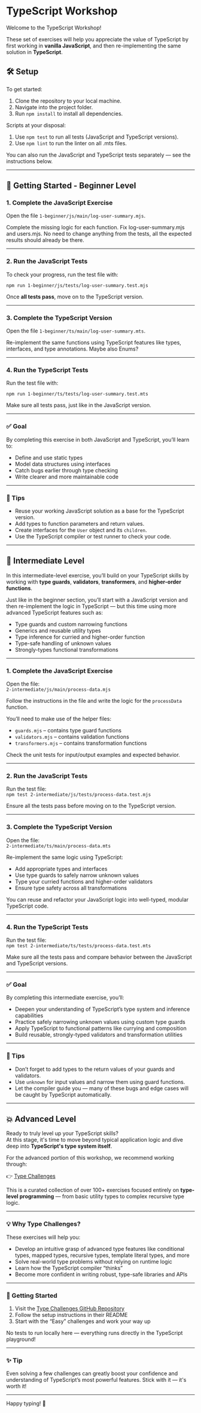 # TypeScript Workshop

Welcome to the TypeScript Workshop!

These set of exercises will help you appreciate the value of TypeScript by first working in **vanilla JavaScript**, and then re-implementing the same solution in **TypeScript**.

## 🛠 Setup

To get started:

1. Clone the repository to your local machine.
2. Navigate into the project folder.
3. Run `npm install` to install all dependencies.

Scripts at your disposal:

1. Use `npm test` to run all tests (JavaScript and TypeScript versions).
2. Use `npm lint` to run the linter on all .mts files.

You can also run the JavaScript and TypeScript tests separately — see the instructions below.

---

## 🚀 Getting Started - Beginner Level

### 1. Complete the JavaScript Exercise

Open the file `1-beginner/js/main/log-user-summary.mjs`.

Complete the missing logic for each function.
Fix log-user-summary.mjs and users.mjs.
No need to change anything from the tests, all the expected results should already be there.

---

### 2. Run the JavaScript Tests

To check your progress, run the test file with:

`npm run 1-beginner/js/tests/log-user-summary.test.mjs`

Once **all tests pass**, move on to the TypeScript version.

---

### 3. Complete the TypeScript Version

Open the file `1-beginner/ts/main/log-user-summary.mts`.

Re-implement the same functions using TypeScript features like types, interfaces, and type annotations. Maybe also Enums?

---

### 4. Run the TypeScript Tests

Run the test file with:

`npm run 1-beginner/ts/tests/log-user-summary.test.mts`

Make sure all tests pass, just like in the JavaScript version.

---

### ✅ Goal

By completing this exercise in both JavaScript and TypeScript, you’ll learn to:

- Define and use static types
- Model data structures using interfaces
- Catch bugs earlier through type checking
- Write clearer and more maintainable code

---

### 🧠 Tips

- Reuse your working JavaScript solution as a base for the TypeScript version.
- Add types to function parameters and return values.
- Create interfaces for the `User` object and its `children`.
- Use the TypeScript compiler or test runner to check your code.

---

## 🧩 Intermediate Level

In this intermediate-level exercise, you’ll build on your TypeScript skills by working with **type guards**, **validators**, **transformers**, and **higher-order functions**.

Just like in the beginner section, you’ll start with a JavaScript version and then re-implement the logic in TypeScript — but this time using more advanced TypeScript features such as:

- Type guards and custom narrowing functions
- Generics and reusable utility types
- Type inference for curried and higher-order function
- Type-safe handling of unknown values
- Strongly-types functional transformations

---

### 1. Complete the JavaScript Exercise

Open the file:  
`2-intermediate/js/main/process-data.mjs`

Follow the instructions in the file and write the logic for the `processData` function.

You’ll need to make use of the helper files:

- `guards.mjs` – contains type guard functions
- `validators.mjs` – contains validation functions
- `transformers.mjs` – contains transformation functions

Check the unit tests for input/output examples and expected behavior.

---

### 2. Run the JavaScript Tests

Run the test file:  
`npm test 2-intermediate/js/tests/process-data.test.mjs`

Ensure all the tests pass before moving on to the TypeScript version.

---

### 3. Complete the TypeScript Version

Open the file:  
`2-intermediate/ts/main/process-data.mts`

Re-implement the same logic using TypeScript:

- Add appropriate types and interfaces
- Use type guards to safely narrow unknown values
- Type your curried functions and higher-order validators
- Ensure type safety across all transformations

You can reuse and refactor your JavaScript logic into well-typed, modular TypeScript code.

---

### 4. Run the TypeScript Tests

Run the test file:  
`npm test 2-intermediate/ts/tests/process-data.test.mts`

Make sure all the tests pass and compare behavior between the JavaScript and TypeScript versions.

---

### ✅ Goal

By completing this intermediate exercise, you’ll:

- Deepen your understanding of TypeScript’s type system and inference capabilities
- Practice safely narrowing unknown values using custom type guards
- Apply TypeScript to functional patterns like currying and composition
- Build reusable, strongly-typed validators and transformation utilities

---

### 🧠 Tips

- Don’t forget to add types to the return values of your guards and validators.
- Use `unknown` for input values and narrow them using guard functions.
- Let the compiler guide you — many of these bugs and edge cases will be caught by TypeScript automatically.

---

## 💥 Advanced Level

Ready to truly level up your TypeScript skills?  
At this stage, it's time to move beyond typical application logic and dive deep into **TypeScript's type system itself**.

For the advanced portion of this workshop, we recommend working through:

👉 [Type Challenges](https://github.com/type-challenges/type-challenges)

This is a curated collection of over 100+ exercises focused entirely on **type-level programming** — from basic utility types to complex recursive type logic.

---

### 💡 Why Type Challenges?

These exercises will help you:

- Develop an intuitive grasp of advanced type features like conditional types, mapped types, recursive types, template literal types, and more
- Solve real-world type problems without relying on runtime logic
- Learn how the TypeScript compiler “thinks”
- Become more confident in writing robust, type-safe libraries and APIs

---

### 🏁 Getting Started

1. Visit the [Type Challenges GitHub Repository](https://github.com/type-challenges/type-challenges)
2. Follow the setup instructions in their README
3. Start with the “Easy” challenges and work your way up

No tests to run locally here — everything runs directly in the TypeScript playground!

---

### ✨ Tip

Even solving a few challenges can greatly boost your confidence and understanding of TypeScript’s most powerful features. Stick with it — it's worth it!

---

Happy typing! 🎉
